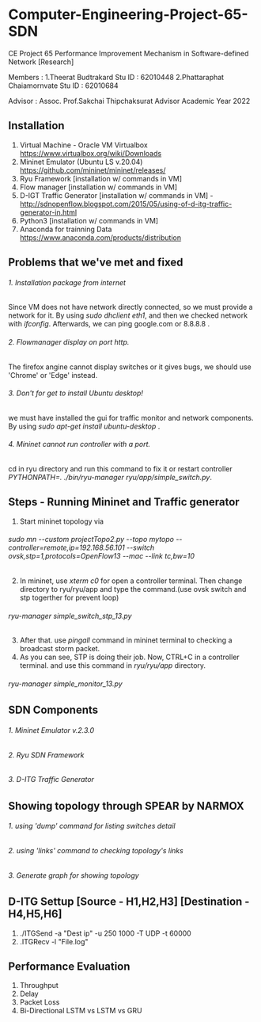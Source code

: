 # Computer-Engineering-Project-65-SDN
CE Project 65 Performance Improvement Mechanism in Software-defined Network [Research]

Members :
1.Theerat Budtrakard Stu ID : 62010448
2.Phattaraphat Chaiamornvate Stu ID : 62010684

Advisor :
Assoc. Prof.Sakchai Thipchaksurat Advisor
Academic Year 2022

## Installation
1. Virtual Machine - Oracle VM Virtualbox https://www.virtualbox.org/wiki/Downloads
2. Mininet Emulator (Ubuntu LS v.20.04) https://github.com/mininet/mininet/releases/
3. Ryu Framework [installation w/ commands in VM]
4. Flow manager [installation w/ commands in VM]
5. D-IGT Traffic Generator [installation w/ commands in VM] - http://sdnopenflow.blogspot.com/2015/05/using-of-d-itg-traffic-generator-in.html
6. Python3 [installation w/ commands in VM] 
7. Anaconda for trainning Data https://www.anaconda.com/products/distribution

## Problems that we've met and fixed
###### 1. Installation package from internet
Since VM does not have network directly connected, so we must provide a network for it. By using *sudo dhclient eth1*, and then we checked network with *ifconfig*. Afterwards, we can ping google.com or 8.8.8.8 .

###### 2. Flowmanager display on port http.
The firefox angine cannot display switches or it gives bugs, we should use 'Chrome' or 'Edge' instead.

###### 3. Don't for get to install Ubuntu desktop!
we must have installed the gui for traffic monitor and network components. By using *sudo apt-get install ubuntu-desktop* .

###### 4. Mininet cannot run controller with a port.
cd in ryu directory and run this command to fix it or restart controller *PYTHONPATH=. ./bin/ryu-manager ryu/app/simple_switch.py*.

## Steps - Running Mininet and Traffic generator
1. Start mininet topology via 
###### sudo mn --custom projectTopo2.py --topo mytopo --controller=remote,ip=192.168.56.101 --switch ovsk,stp=1,protocols=OpenFlow13 --mac --link tc,bw=10
2. In mininet, use *xterm c0* for open a controller terminal. Then change directory to ryu/ryu/app and type the command.(use ovsk switch and stp togerther for prevent loop)
###### ryu-manager simple_switch_stp_13.py
3. After that. use *pingall* command in mininet terminal to checking a broadcast storm packet.
4. As you can see, STP is doing their job. Now, CTRL+C in a controller terminal. and use this command in *ryu/ryu/app* directory.
###### ryu-manager simple_monitor_13.py

## SDN Components 
###### 1. Mininet Emulator v.2.3.0
###### 2. Ryu SDN Framework
###### 3. D-ITG Traffic Generator

## Showing topology through SPEAR by NARMOX
###### 1. using 'dump' command for listing switches detail
###### 2. using 'links' command to checking topology's links
###### 3. Generate graph for showing topology

## D-ITG Settup [Source - H1,H2,H3] [Destination - H4,H5,H6]
1. ./ITGSend -a "Dest ip" -u 250 1000 -T UDP -t 60000
2. .ITGRecv -l "File.log"

## Performance Evaluation
1. Throughput
2. Delay
3. Packet Loss
4. Bi-Directional LSTM vs LSTM vs GRU

